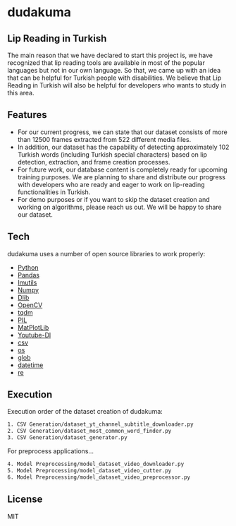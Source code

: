 # dudakuma
## Lip Reading in Turkish

The main reason that we have declared to start this project is, we have
recognized that lip reading tools are available in most of the popular
languages but not in our own language. So that, we came up with an idea
that can be helpful for Turkish people with disabilities. We believe that Lip
Reading in Turkish will also be helpful for developers who wants to study
in this area.

## Features

- For our current progress, we can state that our dataset consists of more than 12500 frames extracted from 522 different media files. 
- In addition, our dataset has the capability of detecting approximately 102 Turkish words (including Turkish special characters) based on lip detection, extraction, and frame creation processes. 
- For future work, our database content is completely ready for upcoming training purposes. We are planning to share and distribute our progress with developers who are ready and eager to work on lip-reading functionalities in Turkish.
- For demo purposes or if you want to skip the dataset creation and working on algorithms, please reach us out. We will be happy to share our dataset.

## Tech

dudakuma uses a number of open source libraries to work properly:

- [Python] 
- [Pandas]
- [Imutils]
- [Numpy]
- [Dlib]
- [OpenCV]
- [tqdm]
- [PIL]
- [MatPlotLib]
- [Youtube-Dl]
- [csv]
- [os]
- [glob]
- [datetime]
- [re]

## Execution

Execution order of the dataset creation of dudakuma:

```sh
1. CSV Generation/dataset_yt_channel_subtitle_downloader.py
2. CSV Generation/dataset_most_common_word_finder.py
3. CSV Generation/dataset_generator.py
```

For preprocess applications...

```sh
4. Model Preprocessing/model_dataset_video_downloader.py
5. Model Preprocessing/model_dataset_video_cutter.py
6. Model Preprocessing/model_dataset_video_preprocessor.py
```

## License

MIT


   [os]: <https://docs.python.org/3/library/os.html>
   [git-repo-url]: <https://github.com/tunacinsoy/dudakuma.git>
   [os]: <http://daringfireball.net>
   [csv]: <https://docs.python.org/3/library/csv.html>
   [Youtube-DL]: <https://youtube-dl.org/>
   [MatPlotLib]: <https://matplotlib.org/>
   [PIL]: <https://pillow.readthedocs.io/en/stable/>
   [tqdm]: <https://tqdm.github.io/>
   [OpenCV]: <https://pypi.org/project/opencv-python/>
   [Dlib]: <http://dlib.net/>
   [Numpy]: <https://numpy.org/>
   [Imutils]: <https://pypi.org/project/imutils/>
   [Python]: <https://www.python.org/>
   [Pandas]: <https://pandas.pydata.org/>
   [Glob]: <https://docs.python.org/3/library/glob.html>
   [datetime]: <https://docs.python.org/3/library/datetime.html>
   [re]: <https://docs.python.org/3/library/re.html>
   [Glob]: <https://docs.python.org/3/library/glob.html>
   
